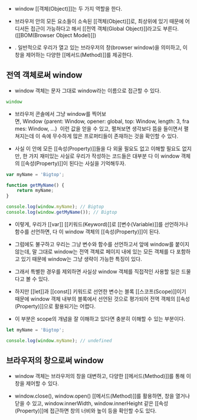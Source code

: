 - window [[객체(Object)]]는 두 가지 역할을 한다.

-  브라우저 안의 모든 요소들이 소속된 [[객체(Object)]]로, 최상위에 있기 때문에 어디서든 접근이 가능하다고 해서 [[전역 객체(Global Object)]]라고도 부른다. ([[BOM(Browser Object Model)]]) 

- . 일반적으로 우리가 열고 있는 브라우저의 창(browser window)을 의미하고, 이 창을 제어하는 다양한 [[메서드(Method)]]를 제공한다.


## 전역 객체로써 window

- window 객체는 문자 그대로 window라는 이름으로 접근할 수 있다.

```js
window
```

- 브라우저 콘솔에서 그냥 window를 찍어보면, Window {parent: Window, opener: global, top: Window, length: 3, frames: Window, …}  이런 값을 얻을 수 있고, 펼쳐보면 생각보다 뜸을 들이면서 펼쳐지는데 이 속에 무수하게 많은 프로퍼티들이 존재하는 것을 확인할 수 있다. 

- 사실 이 안에 모든 [[속성(Property)]]들을 다 외울 필요도 없고 이해할 필요도 없지만, 한 가지 재미있는 사실로 우리가 작성하는 코드들은 대부분 다 이 window 객체의 [[속성(Property)]]이 된다는 사실을 기억해두자.

```js
var myName = 'Bigtop';

function getMyName() {
    return myName;
}

console.log(window.myName); // Bigtop
console.log(window.getMyName()); // Bigtop
```

- 이렇게, 우리가 [[var]] [[키워드(Keyword)]]로 [[변수(Variable)]]를 선언하거나 함수를 선언하면, 다 이 window 객체의 [[속성(Property)]]이 된다.

- 그럼에도 불구하고 우리는 그냥 변수와 함수를 선언하고서 앞에 window를 붙이지 않는데, 말 그대로 window는 전역 객체로 페이지 내에 있는 모든 객체를 다 포함하고 있기 때문에 window는 그냥 생략이 가능한 특징이 있다. 

- 그래서 특별한 경우를 제외하면 사실상 window 객체를 직접적인 사용할 일은 드물다고 볼 수 있다.

- 하지만 [[let]]과 [[const]] 키워드로 선언한 변수는 블록 [[스코프(Scope)]]이기 때문에 window 객체 내부의 블록에서 선언된 것으로 평가되어 전역 객체의 [[속성(Property)]]으로 활용되기는 어렵다.
- 이 부분은 scope의 개념을 잘 이해하고 있다면 충분히 이해할 수 있는 부분이다.

```js
let myName = 'Bigtop';

console.log(window.myName); // undefined
```

## 브라우저의 창으로써 window

- window 객체는 브라우저의 창을 대변하고, 다양한 [[메서드(Method)]]를 통해 이 창을 제어할 수 있다.

- window.close(), window.open() [[메서드(Method)]]를 활용하면, 창을 열거나 닫을 수 있고, window.innerWidth, window.innerHeight 같은 [[속성(Property)]]에 접근하면 창의 너비와 높이 등을 확인할 수도 있다.
